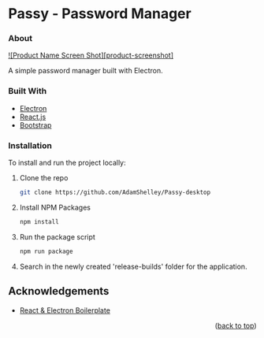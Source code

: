 # Passy - Password Manager

<!-- [![Product Name Screen Shot][product-screenshot]](https://example.com) -->


### About

[![Product Name Screen Shot][product-screenshot]](https://example.com)


A simple password manager built with Electron.

### Built With
* [Electron](https://www.electronjs.org/)
* [React.js](https://reactjs.org/)
* [Bootstrap](https://getbootstrap.com/)

### Installation

To install and run the project locally:

1. Clone the repo
   ```sh
   git clone https://github.com/AdamShelley/Passy-desktop
   ```
2. Install NPM Packages
    ```sh
    npm install
    ```
3. Run the package script
    ```sh
    npm run package
    ```
4. Search in the newly created 'release-builds' folder for the application.


## Acknowledgements
* [React & Electron Boilerplate](https://github.com/bradtraversy/simple-electron-react)

<p align="right">(<a href="#top">back to top</a>)</p>